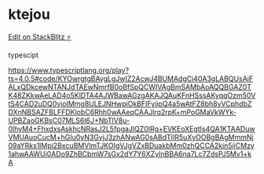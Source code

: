 # ktejou

[Edit on StackBlitz ⚡️](https://stackblitz.com/edit/ktejou)

typescipt

https://www.typescriptlang.org/play?ts=4.0.5#code/KYOwrgtgBAygLgJwIZ2AcwJ4BUMAdgCi40A3gLABQUsAjFALxQDkcewNTANJdTAEwNmrfB0oBfSpQCWIVAgBmSAMbAoAQQBGAZ0TK48ZKkwAeLAD4o5KlDTA4AJWBawAGzgAKAJQAuKFnHSssAKyqqOzm50VtS4CAD2uDQ0vjoIMmg8ULEJNHwpiOkBFIFyiipQ4a5wAtFZ8bh8yVCphdbZDXnNBSAZFBLFFDKlobC6Rhh0wAAeqCAAJlrq2rpK+mPoGMaVkWYk-UPBZaoGKBsC07MLS6l6J+NbTlV8u-0lhyM4+FhxdxsAskhcNRasJ2L5fpgaJlQZ0IRg+EVKEoXEgtIs4QA1KTAADuwVMUAuoCucM+hGIu0yN3GvjJ3zhANwAG0sABdTIIR5uXyOOBgBAgMmmNj09aYRks1lMpi2BxcuBMVlmTJKOIgVJgVZxBDuakbMm0zhQCCA2kin5ijCMzy1ahwAAWUi0ADo9ZhBCbmW7sGx2dY7Y6XZyInBBA6na7Lc7ZdsPJ5Mv1+kA
